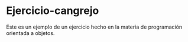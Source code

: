 # Ejercicio-cangrejo
Este es un ejemplo de un ejercicio hecho en la materia de programación orientada a objetos.
